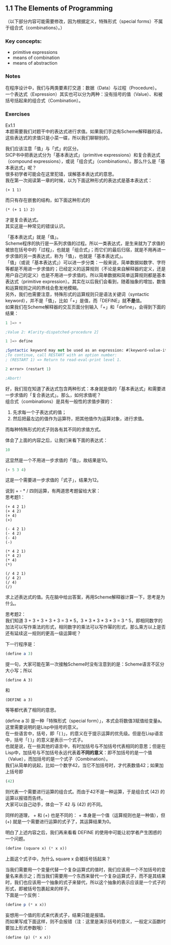 ## 1.1 The Elements of Programming

（以下部分内容可能需要修改，因为根据定义，特殊形式（special forms）不属于组合式（combinations）。）

### Key concepts:
- primitive expressions
- means of combination
- means of abstraction

### Notes 
在程序设计中，我们与两类要素打交道：数据（Data）与过程（Procedure）。  
一个表达式（Expression）其实也可以分为两种：没有括号的值（Value）、和被括号括起来的组合式（Combination）。  

### Exercises
Ex1.1  
本题需要我们对题干中的表达式进行求值。如果我们手边有Scheme解释器的话，这些表达式的求值只是小菜一碟，所以我们聊聊别的。  

我们应该注意「值」与「式」的区分。  
SICP书中把表达式分为「基本表达式」（primitive expressions）和复合表达式（compound expressions），或说「组合式」（combinations）。那么什么是「基本表达式」呢？  
很多初学者可能会在这里犯错，误解基本表达式的意思。  
我在第一次阅读第一章的时候，以为下面这种形式的表达式是基本表达式：
```
(+ 1 1)
```
而只有存在嵌套的结构，如下面这种形式的
```
(* (+ 1 1) 2)
```
才是复合表达式。  
其实这是一种常见的错误认识。  
  
「基本表达式」就是「值」。  
Scheme程序的执行是一系列求值的过程。所以一类表达式，是生来就为了求值的被放在括号中的「过程」，也就是「组合式」；而它们的最后归宿，就是不用再进一步求值的另一类表达式，称为「值」，也就是「基本表达式」。  
「值」（或说「基本表达式」）可以进一步分类：一般来说，简单数据如数字、字符等都是不用进一步求值的；已经定义的运算规则（不论是来自解释器的定义，还是用户自己的定义）也是不用进一步求值的。所以简单数据和简单运算规则都是基本表达式（primitive expression）。其实在以后我们会看到，随着抽象的增加，数值和运算规则之间的界线会愈发地模糊。  
另外，我们也需要注意，特殊形式的运算规则只是语法关键词（syntactic keyword），并不是「值」，比如「+」是值，而「DEFINE」就**不是**值。  
如果我们在Scheme解释器的交互页面分别输入「+」和「define」，会得到下面的结果：   
```scheme
1 ]=> +

;Value 2: #[arity-dispatched-procedure 2]

1 ]=> define

;Syntactic keyword may not be used as an expression: #[keyword-value-item 3]
;To continue, call RESTART with an option number:
; (RESTART 1) => Return to read-eval-print level 1.

2 error> (restart 1)

;Abort!
```

好，我们现在知道了表达式包含两种形式：本身就是值的「基本表达式」和需要进一步求值的「复合表达式」。那么，如何求值呢？  
组合式（combinations）是具有一般性的求值步骤的：  
1. 先求每一个子表达式的值；  
2. 然后把最左边的值作为运算符，把其他值作为运算对象，进行求值。  

而每种特殊形式的式子则各有其不同的求值方式。  


体会了上面的内容之后，让我们来看下面的表达式：  
```scheme
10
```  
这显然是一个不用进一步求值的「值」，故结果是10。  
```scheme
(+ 5 3 4) 
```
这是一个需要进一步求值的「式子」，结果为12。  

说到 + - * / 四则运算，有两道思考题留给大家：  
思考题1：  
```
(+ 4 2 1)  
(+ 4 2)  
(+ 4)  
(+)  
  
(- 4 2 1)  
(- 4 2)  
(- 4)  
(-)  
  
(* 4 2 1)  
(* 4 2)  
(* 4)  
(*)  
  
(/ 4 2 1)  
(/ 4 2)  
(/ 4)  
(/)  
```
  
求上述表达式的值。先在脑中给出答案，再用Scheme解释器计算一下，思考是为什么。  
  
思考题2：  
我们知道 3 + 3 + 3 + 3 + 3 = 3 * 5，3 * 3 * 3 * 3 * 3 = 3 ^ 5，即相同数字的加法可以写作乘法的形式，相同数字的乘法可以写作幂的形式，那么乘方以上是否还有延续这一规则的更高一级运算呢？   
  


下一行程序是：  
```scheme
(define a 3)
```  

提一句，大家可能在第一次接触Scheme时没有注意到的是：Scheme语言不区分大小写；所以  
```
(define A 3)
```
和
```
(DEFINE a 3)
```
等等都代表了相同的意思。  
  
(define a 3) 是一种「特殊形式（special form）」，本式会将数值3赋值给变量a。  
这里需要说明的是Lisp中括号的意义。  
在一些语言中，括号，即「( )」，的意义在于提示运算的优先级。但是在Lisp语言中，括号「( )」的意义是表示一个式子。  
也就是说，在一些其他的语言中，有时加括号与不加括号代表相同的意思；但是在Lisp中，加括号与不加括号永远代表着**不同的意义**：即不加括号的是一个值（Value），而加括号的是一个式子（Combination）。  
我们从简单的说起，比如一个数字42，当它不加括号时，才代表数值42；如果加上括号即  
```scheme
(42)
```
则代表一个需要进行运算的组合式。而由于42不是一种运算，于是组合式 (42) 的运算以报错而告终。  
大家可以自己动手，体会一下 42 与 (42) 的不同。  

同样的道理， + 和 (+) 也是不同的： + 本身是一个值（运算规则也是一种值），但 (+) 就是一个需要进行运算的式子了，其运算结果为0。  

明白了上述内容之后，我们再来看看 DEFINE 的使用中可能让初学者产生困惑的一个问题。  
```scheme
(define (square x) (* x x)) 
```
上面这个式子中，为什么 square x 会被括号括起来？  

当我们需要用一个变量代替一个复杂运算式的值时，我们应该用一个不加括号的变量名来表示之；而当我们需要用一个东西来替代一个复杂运算式子，而不是其结果时，我们也应该用一个抽象的式子来替代，所以这个抽象的表示应该是一个式子的形式，即被括号包裹起来的样子。  
下面是一个反例：  
```scheme
(define p (* x x))
```
妄想用一个值的形式来代表式子，结果只能是报错。  
而如果写成下面这样，则不会报错（注：这里是演示括号的意义，一般定义函数时要加上形式参数哦）：  
```scheme
(define (p) (* x x))
```  

